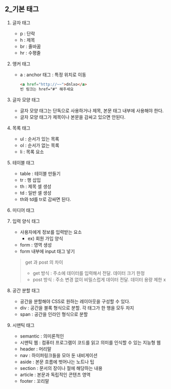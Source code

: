 ## 2_기본 태그

1. 글자 태그

   - p : 단락
   - h : 제목
   - br : 줄바꿈
   - hr : 수평줄

2. 앵커 태그

   - a : anchor 태그 : 특정 위치로 이동

     ```html
     <a href="http://~~">dnlxo</a>
     빈 링크는 href="#" 해주세요
     ```

3. 글자 모양 태그

   - 글자 모양 태그는 단독으로 사용하거나 제목, 본문 태그 내부에 사용해야 한다.
   - 글자 모양 태그가 제목이나 본문을 감싸고 있으면 안된다.

4. 목록 태그

   - ul : 순서가 있는 목록
   - ol : 순서가 없는 목록
   - li : 목록 요소

5. 테이블 태그

   - table : 테이블 만들기
   - tr : 행 삽입
   - th : 제목 셀 생성
   - td : 일반 셀 생성
   - th와 td를 tr로 감싸면 된다.

6. 미디어 태그

7. 입력 양식 태그

   - 사용자에게 정보를 입력받는 요소
     - ex) 회원 가입 양식
   - form : 영역 생성
   - form 내부에 input 태그 넣기

   > get 과 post 의 차이
   >
   > - get 방식 : 주소에 데이터를 입력해서 전달. 데이터 크기 한정
   > - post 방식 : 주소 변경 없이 비밀스럽게 데이터 전달. 데이터 용량 제한 x

8. 공간 분할 태그

   - 공간을 분할해야 CSS로 원하는 레이아웃을 구성할 수 있다.
   - div : 공간을 블록 형식으로 분할. 각 태그가 한 행을 모두 차지
   - span : 공간을 인라인 형식으로 분할

9. 시맨틱 태그

   - semantic : 의미론적인
   - 시맨틱 웹 : 컴퓨터 프로그램이 코드를 읽고 의미를 인식할 수 있는 지능형 웹
   - header : 머리말
   - nav : 하이퍼링크들을 모아 둔 내비게이션
   - aside : 본문 흐름에 벗어나는 노트나 팁
   - section : 문서의 장이나 절에 해당하는 내용
   - article : 본문과 독립적인 콘텐츠 영역
   - footer : 꼬리말